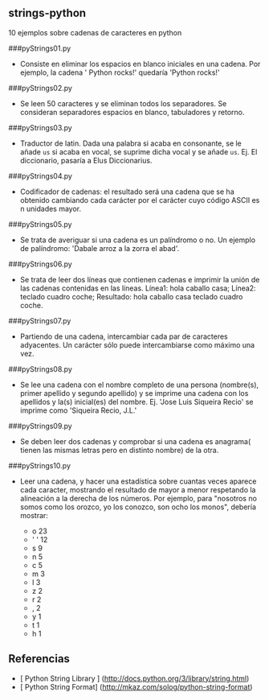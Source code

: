 strings-python
--------------

10 ejemplos sobre cadenas de caracteres en python


###pyStrings01.py

* Consiste en eliminar los espacios en blanco iniciales en una cadena. Por ejemplo, la cadena '   Python rocks!' quedaría 'Python rocks!'

###pyStrings02.py

* Se leen 50 caracteres y se eliminan todos los separadores. Se consideran separadores espacios en blanco, tabuladores y retorno.

###pyStrings03.py
* Traductor de latin. Dada una palabra si acaba en consonante, se le añade `us` si acaba en vocal, se suprime dicha vocal y se añade `us`.
  Ej. El diccionario, pasaría a Elus Diccionarius.

###pyStrings04.py
* Codificador de cadenas: el resultado será una cadena que se ha obtenido cambiando cada carácter por el carácter cuyo código ASCII es n unidades mayor.

###pyStrings05.py
* Se trata de averiguar si una cadena es un palíndromo o no. Un ejemplo de palíndromo: 'Dabale arroz a la zorra el abad'.

###pyStrings06.py
* Se trata de leer dos líneas que contienen cadenas e imprimir la unión de las cadenas contenidas en las líneas. Línea1: hola caballo casa; Línea2: teclado cuadro coche; Resultado: hola caballo casa teclado cuadro coche.

###pyStrings07.py
* Partiendo de una cadena, intercambiar cada par de caracteres adyacentes. Un carácter sólo puede intercambiarse como máximo una vez.

###pyStrings08.py
* Se lee una cadena con el nombre completo de una persona (nombre(s), primer apellido y segundo apellido)  y se imprime una cadena con los apellidos y la(s) inicial(es) del nombre. Ej. 'Jose Luis Siqueira Recio' se imprime como 'Siqueira Recio, J.L.'

###pyStrings09.py
* Se deben leer dos cadenas y comprobar si una cadena es anagrama( tienen las mismas letras pero en distinto nombre) de la otra.

###pyStrings10.py
* Leer una cadena, y hacer una estadística sobre cuantas veces aparece cada caracter, mostrando el resultado de mayor a menor respetando la alineación a la derecha de los números. Por ejemplo, para "nosotros no somos como los orozco, yo los conozco, son ocho los monos", debería mostrar:

	* o     23
	* ' '   12
	* s      9
	* n      5
	* c      5
	* m      3
	* l      3
	* z      2
	* r      2
	* ,      2
	* y      1
	* t      1
	* h      1

Referencias
-----------
* [ Python String Library ] (http://docs.python.org/3/library/string.html)
* [ Python String Format] (http://mkaz.com/solog/python-string-format)
